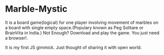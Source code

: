 Marble-Mystic
=============

It is a board game(logical) for one player involving movement of marbles on a board with single empty space.(Populary known as Peg Solitare or BrainVita in India.) Not Enough? Download and play the game. You just need a browser!.

It is my first JS gimmick. Just thought of sharing it with open world.